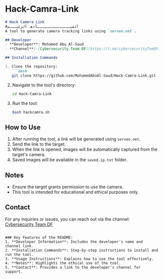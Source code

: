 # Hack-Camra-Link

```markdown
# Hack Camera Link
#آلقيـــــــــــــــآدهہ‌‏ آلزعيـــم
A tool to generate camera tracking links using `serveo.net`.

## Developer
- **Developer**: Mohamed Abu Al-Saud
- **Channel**: [Cybersecurity Team DF](https://t.me/cybersecurityTemDF)

## Installation Commands

1. Clone the repository:
   ```bash
   git clone https://github.com/MohamedAbuAl-Saud/Hack-Camra-Link.git
   ```

2. Navigate to the tool's directory:
   ```bash
   cd Hack-Camra-Link
   ```

3. Run the tool:
   ```bash
   bash hackcamra.sh
   ```

## How to Use

1. After running the tool, a link will be generated using `serveo.net`.
2. Send the link to the target.
3. When the link is opened, images will be automatically captured from the target's camera.
4. Saved images will be available in the `saved.ip.txt` folder.

## Notes
- Ensure the target grants permission to use the camera.
- This tool is intended for educational and ethical purposes only.

## Contact
For any inquiries or issues, you can reach out via the channel:
[Cybersecurity Team DF](https://t.me/cybersecurityTemDF)
```

### Key Features of the README:
1. **Developer Information**: Includes the developer's name and channel link.
2. **Installation Commands**: Step-by-step instructions to install and run the tool.
3. **Usage Instructions**: Explains how to use the tool effectively.
4. **Notes**: Highlights the ethical use of the tool.
5. **Contact**: Provides a link to the developer's channel for support.
